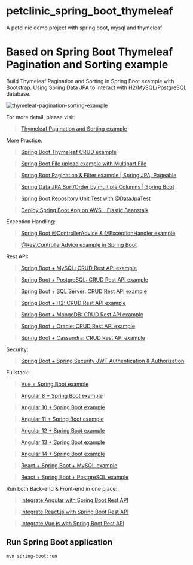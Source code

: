 # petclinic_spring_boot_thymeleaf
A petclinic demo project with spring boot, mysql and thymeleaf




# Based on Spring Boot Thymeleaf Pagination and Sorting example

Build Thymeleaf Pagination and Sorting in Spring Boot example with Bootstrap. Using Spring Data JPA to interact with H2/MySQL/PostgreSQL database.

![thymeleaf-pagination-sorting-example](thymeleaf-pagination-sorting-example.png)

For more detail, please visit:
> [Thymeleaf Pagination and Sorting example](https://www.bezkoder.com/thymeleaf-pagination-and-sorting-example/)

More Practice:
> [Spring Boot Thymeleaf CRUD example](https://www.bezkoder.com/spring-boot-thymeleaf-example/)

> [Spring Boot File upload example with Multipart File](https://www.bezkoder.com/spring-boot-file-upload/)

> [Spring Boot Pagination & Filter example | Spring JPA, Pageable](https://www.bezkoder.com/spring-boot-pagination-filter-jpa-pageable/)

> [Spring Data JPA Sort/Order by multiple Columns | Spring Boot](https://www.bezkoder.com/spring-data-sort-multiple-columns/)

> [Spring Boot Repository Unit Test with @DataJpaTest](https://www.bezkoder.com/spring-boot-unit-test-jpa-repo-datajpatest/)

> [Deploy Spring Boot App on AWS – Elastic Beanstalk](https://www.bezkoder.com/deploy-spring-boot-aws-eb/)

Exception Handling:
> [Spring Boot @ControllerAdvice & @ExceptionHandler example](https://www.bezkoder.com/spring-boot-controlleradvice-exceptionhandler/)

> [@RestControllerAdvice example in Spring Boot](https://www.bezkoder.com/spring-boot-restcontrolleradvice/)

Rest API:
> [Spring Boot + MySQL: CRUD Rest API example](https://www.bezkoder.com/spring-boot-jpa-crud-rest-api/)

> [Spring Boot + PostgreSQL: CRUD Rest API example](https://www.bezkoder.com/spring-boot-postgresql-example/)

> [Spring Boot + SQL Server: CRUD Rest API example](https://www.bezkoder.com/spring-boot-sql-server/)

> [Spring Boot + H2: CRUD Rest API example](https://www.bezkoder.com/spring-boot-jpa-h2-example/)

> [Spring Boot + MongoDB: CRUD Rest API example](https://www.bezkoder.com/spring-boot-mongodb-crud/)

> [Spring Boot + Oracle: CRUD Rest API example](https://www.bezkoder.com/spring-boot-hibernate-oracle/)

> [Spring Boot + Cassandra: CRUD Rest API example](https://www.bezkoder.com/spring-boot-cassandra-crud/)

Security:
> [Spring Boot + Spring Security JWT Authentication & Authorization](https://www.bezkoder.com/spring-boot-jwt-authentication/)

Fullstack:
> [Vue + Spring Boot example](https://www.bezkoder.com/spring-boot-vue-js-crud-example/)

> [Angular 8 + Spring Boot example](https://www.bezkoder.com/angular-spring-boot-crud/)

> [Angular 10 + Spring Boot example](https://www.bezkoder.com/angular-10-spring-boot-crud/)

> [Angular 11 + Spring Boot example](https://www.bezkoder.com/angular-11-spring-boot-crud/)

> [Angular 12 + Spring Boot example](https://www.bezkoder.com/angular-12-spring-boot-crud/)

> [Angular 13 + Spring Boot example](https://www.bezkoder.com/spring-boot-angular-13-crud/)

> [Angular 14 + Spring Boot example](https://www.bezkoder.com/spring-boot-angular-14-crud/)

> [React + Spring Boot + MySQL example](https://www.bezkoder.com/react-spring-boot-crud/)

> [React + Spring Boot + PostgreSQL example](https://www.bezkoder.com/spring-boot-react-postgresql/)

Run both Back-end & Front-end in one place:
> [Integrate Angular with Spring Boot Rest API](https://www.bezkoder.com/integrate-angular-spring-boot/)

> [Integrate React.js with Spring Boot Rest API](https://www.bezkoder.com/integrate-reactjs-spring-boot/)

> [Integrate Vue.js with Spring Boot Rest API](https://www.bezkoder.com/integrate-vue-spring-boot/)

## Run Spring Boot application
```
mvn spring-boot:run
```


